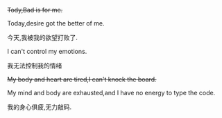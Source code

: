~~Tody,Bad is for me.~~

Today,desire got the better of me.

今天,我被我的欲望打败了.

I can't control my emotions.

我无法控制我的情绪

~~My body and heart are tired,I can't knock the board.~~

My mind and body are exhausted,and I have no energy to type the code.

我的身心俱疲,无力敲码.
